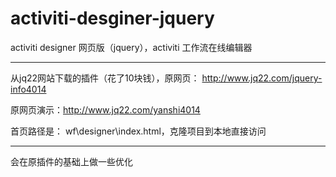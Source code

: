# activiti-desginer-jquery
activiti designer 网页版（jquery），activiti 工作流在线编辑器

---

从jq22网站下载的插件（花了10块钱），原网页： http://www.jq22.com/jquery-info4014

原网页演示：http://www.jq22.com/yanshi4014

首页路径是： wf\designer\index.html，克隆项目到本地直接访问

---

会在原插件的基础上做一些优化

